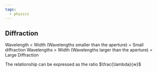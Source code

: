 ```yaml
---
tags:
  - physics
---
```

## Diffraction

Wavelength < Width (Wavelengths smaller than the aperture) = Small diffraction
Wavelengths > Width (Wavelengths larger than the aperture) = Large Diffraction

The relationship can be expressed as the ratio $\frac{\lambda}{w}$
